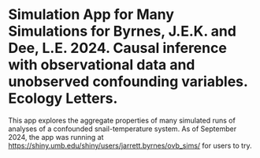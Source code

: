 # Simulation App for Many Simulations for Byrnes, J.E.K. and Dee, L.E. 2024. Causal inference with observational data and unobserved confounding variables. Ecology Letters.

This app explores the aggregate properties of many simulated runs of analyses of a confounded snail-temperature system. As of September 2024, the app was running at https://shiny.umb.edu/shiny/users/jarrett.byrnes/ovb_sims/ for users to try.